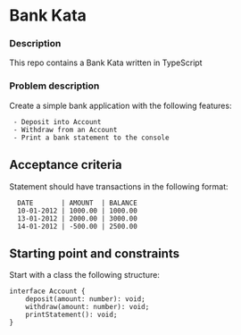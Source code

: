 Bank Kata
====================================
 
### Description
This repo contains a Bank Kata written in TypeScript

 
### Problem description 
 
Create a simple bank application with the following features:

     - Deposit into Account
     - Withdraw from an Account
     - Print a bank statement to the console
 
## Acceptance criteria

Statement should have transactions in the following format:

```
  DATE       | AMOUNT  | BALANCE
  10-01-2012 | 1000.00 | 1000.00
  13-01-2012 | 2000.00 | 3000.00
  14-01-2012 | -500.00 | 2500.00
```

## Starting point and constraints

Start with a class the following structure:

    interface Account {
        deposit(amount: number): void;
        withdraw(amount: number): void;
        printStatement(): void;
    }



